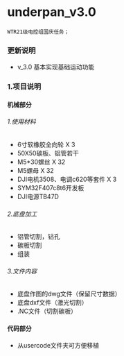 # underpan_v3.0
    WTR21级电控组国庆任务；
    
### 更新说明
   - v_3.0  基本实现基础运动功能
  
### 1.项目说明

#### 机械部分
###### 1.使用材料
- 6寸软橡胶全向轮  X  3
- 50X50碳板、铝管若干
- M5*30螺丝 X 32
- M5螺母 X 32
- DJI电机3508、电调c620等套件 X 3
- SYM32F407c8t6开发板
- DJI电源TB47D
###### 2.底盘加工
- 铝管切割，钻孔
- 碳板切割
- 组装
###### 3.文件内容
- 底盘作图的dwg文件（保留尺寸数据）
- 底盘dxf文件（激光切割）
- .NC文件（切割碳板）

#### 代码部分
- 从usercode文件夹可方便移植

